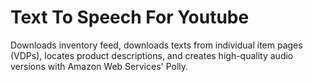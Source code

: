 # Text To Speech For Youtube

Downloads inventory feed, downloads texts from individual item pages (VDPs), locates product descriptions, and creates high-quality audio versions with Amazon Web Services' Polly.
